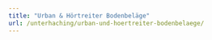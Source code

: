 ```yaml
---
title: "Urban & Hörtreiter Bodenbeläge"
url: /unterhaching/urban-und-hoertreiter-bodenbelaege/
---
```

